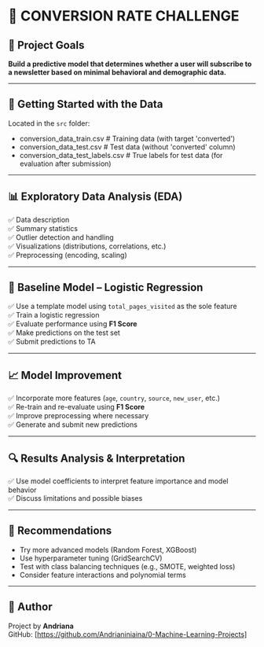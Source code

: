 # 🧪 CONVERSION RATE CHALLENGE

## 🎯 Project Goals
**Build a predictive model that determines whether a user will subscribe to a newsletter based on minimal behavioral and demographic data.**

---

## 📁 Getting Started with the Data

Located in the `src` folder:

  - conversion_data_train.csv # Training data (with target 'converted')
  - conversion_data_test.csv # Test data (without 'converted' column)
  - conversion_data_test_labels.csv # True labels for test data (for evaluation after submission)


---

## 📊 Exploratory Data Analysis (EDA)

✅ Data description  
✅ Summary statistics  
✅ Outlier detection and handling  
✅ Visualizations (distributions, correlations, etc.)  
✅ Preprocessing (encoding, scaling)

---

## 🧪 Baseline Model – Logistic Regression

✅ Use a template model using `total_pages_visited` as the sole feature  
✅ Train a logistic regression  
✅ Evaluate performance using **F1 Score**  
✅ Make predictions on the test set  
✅ Submit predictions to TA

---

## 📈 Model Improvement

✅ Incorporate more features (`age`, `country`, `source`, `new_user`, etc.)  
✅ Re-train and re-evaluate using **F1 Score**  
✅ Improve preprocessing where necessary  
✅ Generate and submit new predictions

---

## 🔍 Results Analysis & Interpretation

✅ Use model coefficients to interpret feature importance and model behavior  
✅ Discuss limitations and possible biases

---

## 📌 Recommendations

- Try more advanced models (Random Forest, XGBoost)
- Use hyperparameter tuning (GridSearchCV)
- Test with class balancing techniques (e.g., SMOTE, weighted loss)
- Consider feature interactions and polynomial terms

---

## 👤 Author

Project by **Andriana**  
GitHub: [https://github.com/Andrianiniaina/0-Machine-Learning-Projects]
